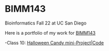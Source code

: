 # BIMM143
Bioinformatics Fall 22 at UC San Diego

Here is a portfolio of my work for [BIMM143](https://bioboot.github.io/bimm143_F22/)

-Class 10:  [Halloween Candy mini-Project]()|[Code]()
